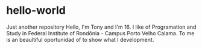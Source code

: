 # hello-world
Just another repository
Hello, I'm  Tony and I'm 16. I like of Programation and Study in Federal Institute of Rondônia - Campus Porto Velho Calama. To me is an beaultiful oportunidad of to show what I development.                          
